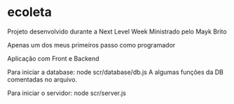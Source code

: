 # ecoleta
Projeto desenvolvido durante a Next Level Week
Ministrado pelo Mayk Brito


Apenas um dos meus primeiros passo como programador


Aplicação com Front e Backend


Para iniciar a database:
node scr/database/db.js 
A algumas funções da DB comentadas no arquivo. 


Para iniciar o servidor:
node scr/server.js 



